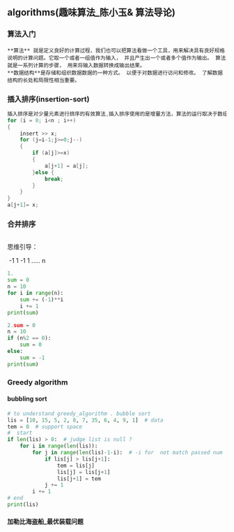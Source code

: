 ## algorithms(趣味算法_陈小玉& 算法导论)

 ### 算法入门

~~~python\
**算法** 就是定义良好的计算过程，我们也可以把算法看做一个工具，用来解决具有良好规格说明的计算问题。它取一个或者一组值作为输入， 并且产生出一个或者多个值作为输出。 算法就是一系列计算的步骤， 用来将输入数据转换成输出结果。
**数据结构**是存储和组织数据数据的一种方式。 以便于对数据进行访问和修改。 了解数据结构的长处和局限性相当重要。
~~~

### 插入排序(insertion-sort)

~~~c++
插入排序是对少量元素进行排序的有效算法,插入排序使用的是增量方法，算法的运行取决于数组排序程度。
for (i = 0; i<n ; i++)
{
    insert >> x;
    for (j=i-1;j>=0;j--)
    {
        if (a[j]>=x)
        {
            a[j+1] = a[j];
        }else {
            break;
        }
    }
}
a[j+1]= x;

~~~

### 合并排序

~~~python
~~~



思维引导： 

​	-1 1 -1 1  ..... n  

~~~python
1.
sum = 0 
n = 10
for i in range(n):
    sum += (-1)**i
    i += 1
print(sum)

2.sum = 0 
n = 10
if (n%2 == 0):
    sum = 0
else: 
    sum = -1
print(sum)
~~~



### Greedy algorithm

#### bubbling sort

~~~ python 
# to understand greedy_algorithm . bubble sort
lis = [10, 15, 5, 2, 8, 7, 35, 6, 4, 9, 1]  # data
tem = 0  # support space
#  start
if len(lis) > 0:  # judge list is null ?
    for i in range(len(lis)):
        for j in range(len(lis)-1-i):  # -i for  not match passed num
            if lis[j] > lis[j+1]:
                tem = lis[j]
                lis[j] = lis[j+1]
                lis[j+1] = tem
            j += 1
        i += 1
# end
print(lis)
~~~

#### 加勒比海盗船_最优装载问题

~~~python

~~~



